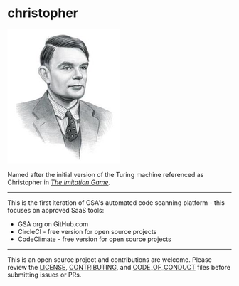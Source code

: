 # christopher

![Alan Turing](https://github.com/GSA/christopher/blob/master/Turing.jpg "Alan Turing")

Named after the initial version of the Turing machine referenced as Christopher in *[The Imitation Game](https://en.wikipedia.org/wiki/The_Imitation_Game).*

---

This is the first iteration of GSA's automated code scanning platform - this focuses on approved SaaS tools:
- GSA org on GitHub.com
- CircleCI - free version for open source projects
- CodeClimate - free version for open source projects

---

This is an open source project and contributions are welcome.  Please review the [LICENSE](https://github.com/GSA/christopher/blob/master/LICENSE.md), [CONTRIBUTING](https://github.com/GSA/christopher/blob/master/CONTRIBUTING.md), and [CODE_OF_CONDUCT](https://github.com/GSA/christopher/blob/master/CODE_OF_CONDUCT.md) files before submitting issues or PRs.
